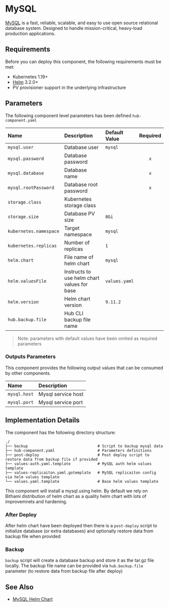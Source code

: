 # MySQL

[MySQL](https://www.mysql.com/) is a fast, reliable, scalable, and easy to use open source relational database system. Designed to handle mission-critical, heavy-load production applications.

## Requirements

Before you can deploy this component, the following requirements must be met:

* Kubernetes 1.19+
* [Helm](https://helm.sh/docs/intro/install/) 3.2.0+
* PV provisioner support in the underlying infrastructure

## Parameters

The following component level parameters has been defined `hub-component.yaml`

| Name | Description | Default Value | Required |
| :--- | :---        | :---          | :------: |
| `mysql.user` | Database user | `mysql` |
| `mysql.password` | Database password | | `x` |
| `mysql.database` | Database name | | `x`
| `mysql.rootPassword` | Database root password | | `x`
| `storage.class` | Kubernetes storage class | | |
| `storage.size` | Database PV size | `8Gi` |
| `kubernetes.namespace` | Target namespace | `mysql` |
| `kubernetes.replicas` | Number of replicas | `1` |
| `helm.chart` | File name of helm chart | `mysql` |
| `helm.valuesFile` | Instructs to use helm chart values for base | `values.yaml` |
| `helm.version` | Helm chart version | `9.11.2` |
| `hub.backup.file` | Hub CLI backup file name | |

> Note: parameters with default values have been omited as required parameters

### Outputs Parameters

This component provides the following output values that can be consumed by other components.

| Name | Description |
| :--- | :---        |
| `mysql.host` | Mysql service host |
| `mysql.port` | Mysql service port |

## Implementation Details

The component has the following directory structure:

```text
./
├── backup                               # Script to backup mysql data
├── hub-component.yaml                   # Parameters definitions
├── post-deploy                          # Post deploy script to restore data from backup file if provided
├── values-auth.yaml.template            # MySQL auth helm values template
├── values-replicaiton.yaml.gotemplate   # MySQL replicaiton config via helm values template
└── values.yaml.template                 # Base helm values template
```

This component will install a mysql using helm. By default we rely on Bithami distribution of helm chart as a quality helm chart with lots of improvemnets and hardening.

### After Deploy

After helm chart have been deployed then there is a `post-deploy` script to initialize database (or extra databases) and optionally restore data from backup file when provided

### Backup

`backup` script will create a database backup and store it as the tar.gz file locally. The backup file name can be provided via `hub.backup.file` parameter (to restore data from backup file after deploy)

## See Also

* [MySQL Helm Chart](https://bitnami.com/stack/mysql/helm)
